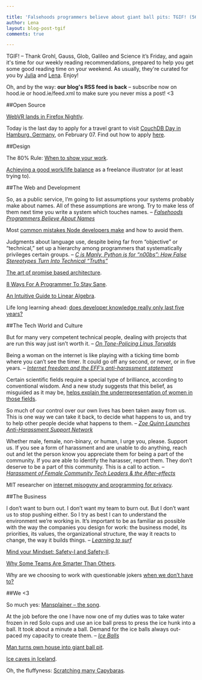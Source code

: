 ```yaml
---

title: 'Falsehoods programmers believe about giant ball pits: TGIF! (56)'
author: Lena
layout: blog-post-tgif
comments: true

---
```



TGIF! – Thank Grohl, Gauss, Glob, Galileo and Science it’s Friday, and again it's time for our weekly reading recommendations, prepared to help you get some good reading time on your weekend. As usually, they're curated for you by [Julia](http://twitter.com/juschm) and [Lena](http://twitter.com/lrnrd). Enjoy!

Oh, and by the way: <b>our blog's RSS feed is back</b> – subscribe now on hood.ie or hood.ie/feed.xml to make sure you never miss a post! <3

##Open Source

[WebVR lands in Firefox Nightly](http://mozvr.com/posts/webvr-lands-in-nightly/).

Today is the last day to apply for a travel grant to visit [CouchDB Day in Hamburg, Germany](http://day.couchdb.org/), on February 07. Find out how to apply [here](http://hood.ie/blog/travel-grants-for-couchdb-day.html).

##Design

The 80% Rule: [When to show your work](http://blog.creativelive.com/when-to-show-your-work/).

[Achieving a good work/life balance](https://authorallsorts.wordpress.com/2015/01/20/achieving-a-good-worklife-balance-as-a-freelance-illustrator-or-at-least-trying-to-2/) as a freelance illustrator (or at least trying to).

##The Web and Development

>
So, as a public service, I’m going to list assumptions your systems probably make about names.  All of these assumptions are wrong.  Try to make less of them next time you write a system which touches names. –
<cite>[Falsehoods Programmers Believe About Names](http://www.kalzumeus.com/2010/06/17/falsehoods-programmers-believe-about-names/)</cite>

Most [common mistakes Node developers make](https://www.airpair.com/node.js/posts/top-10-mistakes-node-developers-make) and how to avoid them.

>
Judgments about language use, despite being far from “objective” or “technical,” set up a hierarchy among programmers that systematically privileges certain groups. –
<cite>[C is Manly, Python is for “n00bs”: How False Stereotypes Turn Into Technical “Truths”](https://modelviewculture.com/pieces/c-is-manly-python-is-for-n00bs-how-false-stereotypes-turn-into-technical-truths)</cite>

[The art of promise based architecture](http://rangle.io/blog/the-art-of-promise-based-architecture/).

[8 Ways For A Programmer To Stay Sane](http://www.devbattles.com/en/sand/post-656-8+Ways+For+A+Programmer+To+Stay+Sane).

[An Intuitive Guide to Linear Algebra](http://betterexplained.com/articles/linear-algebra-guide/).

Life long learning ahead: [does developer knowledge really only last five years?](http://jaxenter.com/curse-developer-knowledge-lasts-five-years-113646.html)

##The Tech World and Culture

>
But for many very competent technical people, dealing with projects that are run this way just isn’t worth it. –
<cite>[On Tone-Policing Linus Torvalds](http://manymachines.tumblr.com/post/108367431489/on-tone-policing-linus-torvalds-or-linus-torvalds)</cite>

>
Being a woman on the internet is like playing with a ticking time bomb where you can’t see the timer. It could go off any second, or never, or in five years. –
<cite>[Internet freedom and the EFF’s anti-harassment statement](http://geekfeminism.org/2015/01/19/internet-freedom-and-the-effs-anti-harassment-statement/)</cite>

Certain scientific fields require a special type of brilliance,
according to conventional wisdom. And a new study suggests that this
belief, as misguided as it may be, [helps explain the underrepresentation
of women in those fields](http://news.sciencemag.org/education/2015/01/belief-some-fields-require-brilliance-may-keep-women-out).

>
So much of our control over our own lives has been taken away from us. This is one way we can take it back, to decide what happens to us, and try to help other people decide what happens to them. –
<cite>[Zoe Quinn Launches Anti-Harassment Support Network](http://www.wired.com/2015/01/gamergate-anti-harassment-network)</cite>

>
Whether male, female, non-binary, or human, I urge you, please. Support us. If you see a form of harassment and are unable to do anything, reach out and let the person know you appreciate them for being a part of the community. If you are able to identify the harasser, report them. They don’t deserve to be a part of this community. This is a call to action. –
<cite>[Harassment of Female Community Tech Leaders & the After-effects](https://medium.com/ladies-storm-hackathons/harassment-of-community-tech-leaders-the-aftereffects-1596a5506791)</cite>

MIT researcher on [internet misogyny and programming for privacy](https://gigaom.com/2015/01/17/mit-researcher-on-internet-misogyny-and-programming-for-privacy/).

##The Business

>
I don’t want to burn out. I don’t want my team to burn out. But I don’t
want us to stop pushing either. So I try as best I can to understand the
environment we’re working in. It’s important to be as familiar as
possible with the way the companies you design for work: the business
model, its priorities, its values, the organizational structure, the way
it reacts to change, the way it builds things. –
<cite>[Learning to surf](https://medium.com/@mkruz/learning-to-surf-562a0a4b43f6)</cite>

[Mind your Mindset: Safety-I and Safety-II](http://humanisticsystems.com/2015/01/19/mind-your-mindset-safety-i-and-safety-ii/).

[Why Some Teams Are Smarter Than Others](http://www.nytimes.com/2015/01/18/opinion/sunday/why-some-teams-are-smarter-than-others.html).

Why are we choosing to work with questionable jokers [when we don’t have to?](http://venturebeat.com/2015/01/18/why-so-many-entrepreneurs-work-with-clowns-and-buffoons/)

##We <3

So much yes: [Mansplainer – the song](https://www.youtube.com/watch?v=9odBeuK251o).

>
At the job before the one I have now one of my duties was to take water frozen in red Solo cups and use an ice ball press to press the ice hunk into a ball. It took about a minute a ball. Demand for the ice balls always out-paced my capacity to create them. –
<cite>[Ice Balls](http://the-tusk.com/2015/01/09/ice-balls/)</cite>

[Man turns own house into giant ball pit](http://i100.independent.co.uk/article/man-turns-own-house-into-giant-ball-pit-and-its-incredibly-cheering--xJAufUlmje).

[Ice caves in Iceland](http://www.boredpanda.com/ice-cave-vatnajokull-glacier-photography-iceland-julien-ratel/).

Oh, the fluffyness: [Scratching many Capybaras](https://www.youtube.com/watch?v=3A2s70Z_LTg).
